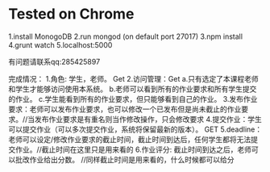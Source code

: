 # Tested on Chrome 

1.install MonogoDB
2.run mongod (on default port 27017)
3.npm install
4.grunt watch
5.localhost:5000

有问题请联系qq:285425897


完成情况：
1.角色: 学生，老师。 Get
2.访问管理：Get
	a.只有选定了本课程老师和学生才能够访问使用本系统。
	b.老师可以看到所有的作业要求和所有学生提交的作业。
	c.学生能看到所有的作业要求，但只能够看到自己的作业。
3.发布作业要求：老师可以发布作业要求，也可以修改一个已发布但是尚未截止的作业要求。//当发布作业要求是有重名则当作修改操作，只会修改要求
4.提交作业：学生可以提交作业（可以多次提交作业，系统将保留最新的版本）。 GET
5.deadline：老师可以设定/修改作业要求的截止时间，截止时间到达后，任何学生都将无法提交作业。//截止时间在这里只是用来看的
6.作业评分: 截止时间到达之后，老师可以批改作业给出分数。 //同样截止时间是用来看的，什么时候都可以给分

